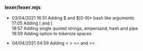 ### lexer/lexer.mjs
+ 03/04/2021 
16:51 Adding $ and $[0-9]* bash like arguments  
17:05 Adding [ and ]  
18:57 Adding single quoted strings, ampersand, hash and pipe  
18:59 Adding option to tokenize spaces

+ 04/04/2021
04:59 Adding < > <= and >=  




